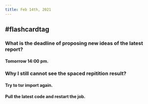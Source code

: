 ```yaml
---
title: Feb 14th, 2021
---
```


## #flashcardtag
### What is the deadline of proposing new ideas of the latest report?
#### Tomorrow 14:00 pm.
### Why I still cannot see the spaced repitition result?
#### Try to tsr import again.
#### Pull the latest code and restart the job.
##
